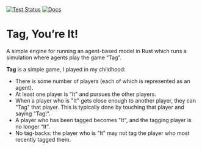 [![Test Status](https://github.com/TimDiekmann/TagGame/actions/workflows/test.yml/badge.svg?branch=main&event=push)](https://github.com/TimDiekmann/TagGame/actions/workflows/test.yml)
[![Docs](https://img.shields.io/static/v1?label=docs&message=main&color=5479ab)](https://timdiekmann.github.io/TagGame/tag_game/index.html)

# Tag, You’re It!

A simple engine for running an agent-based model in Rust which runs a simulation where agents play the game “Tag”.

**Tag** is a simple game, I played in my childhood:
- There is some number of players (each of which is represented as an agent).
- At least one player is "It" and pursues the other players.
- When a player who is "It" gets close enough to another player, they can "Tag" that player. This is typically done by touching that player and saying "Tag!".
- A player who has been tagged becomes "It", and the tagging player is no longer “It”.
- No tag-backs: the player who is "It" may not tag the player who most recently tagged them.
